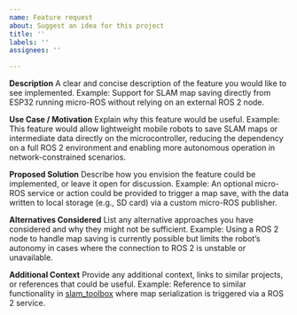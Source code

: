 ```yaml
---
name: Feature request
about: Suggest an idea for this project
title: ''
labels: ''
assignees: ''

---
```


**Description**
A clear and concise description of the feature you would like to see implemented.
Example: Support for SLAM map saving directly from ESP32 running micro-ROS without relying on an external ROS 2 node.

**Use Case / Motivation**
Explain why this feature would be useful.
Example: This feature would allow lightweight mobile robots to save SLAM maps or intermediate data directly on the microcontroller, reducing the dependency on a full ROS 2 environment and enabling more autonomous operation in network-constrained scenarios.

**Proposed Solution**
Describe how you envision the feature could be implemented, or leave it open for discussion.
Example: An optional micro-ROS service or action could be provided to trigger a map save, with the data written to local storage (e.g., SD card) via a custom micro-ROS publisher.

**Alternatives Considered**
List any alternative approaches you have considered and why they might not be sufficient.
Example: Using a ROS 2 node to handle map saving is currently possible but limits the robot’s autonomy in cases where the connection to ROS 2 is unstable or unavailable.

**Additional Context**
Provide any additional context, links to similar projects, or references that could be useful.
Example: Reference to similar functionality in [slam\_toolbox](https://github.com/SteveMacenski/slam_toolbox) where map serialization is triggered via a ROS 2 service.
